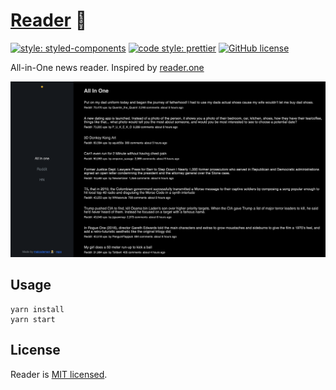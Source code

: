 # [Reader](http://topstories.surge.sh) 📰

[![style: styled-components](https://img.shields.io/badge/style-%F0%9F%92%85%20styled--components-orange.svg?colorB=daa357&colorA=db748e)](https://github.com/styled-components/styled-components)
[![code style: prettier](https://img.shields.io/badge/code_style-prettier-ff69b4.svg)](https://github.com/prettier/prettier)
[![GitHub license](https://img.shields.io/badge/license-MIT-blue.svg)](https://github.com/malcodeman/reader/blob/master/LICENSE)

All-in-One news reader. Inspired by [reader.one](http://reader.one)

![Screenshot](docs/images/screenshot.png)

## Usage

```
yarn install
yarn start
```

## License

Reader is [MIT licensed](./LICENSE).
